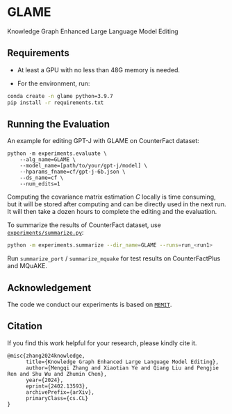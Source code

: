 # GLAME

Knowledge Graph Enhanced Large Language Model Editing

## Requirements

- At least a GPU with no less than 48G memory is needed.

- For the environment, run:

```bash
conda create -n glame python=3.9.7
pip install -r requirements.txt
```

## Running the Evaluation

An example for editing GPT-J with GLAME on CounterFact dataset:
```shell
python -m experiments.evaluate \
    --alg_name=GLAME \
    --model_name=[path/to/your/gpt-j/model] \
    --hparams_fname=cf/gpt-j-6b.json \
    --ds_name=cf \
    --num_edits=1
```
Computing the covariance matrix estimation $C$ locally is time consuming, but it will be stored after computing and can be directly used in the next run. It will then take a dozen hours to complete the editing and the evaluation.

To summarize the results of CounterFact dataset, use [`experiments/summarize.py`](experiments/summarize.py):

```bash
python -m experiments.summarize --dir_name=GLAME --runs=run_<run1>
```

Run `summarize_port` / `summarize_mquake` for test results on CounterFactPlus and MQuAKE.

## Acknowledgement

The code we conduct our experiments is based on [`MEMIT`](https://github.com/kmeng01/memit.git).

## Citation

If you find this work helpful for your research, please kindly cite it.

```text
@misc{zhang2024knowledge,
      title={Knowledge Graph Enhanced Large Language Model Editing}, 
      author={Mengqi Zhang and Xiaotian Ye and Qiang Liu and Pengjie Ren and Shu Wu and Zhumin Chen},
      year={2024},
      eprint={2402.13593},
      archivePrefix={arXiv},
      primaryClass={cs.CL}
}
```


